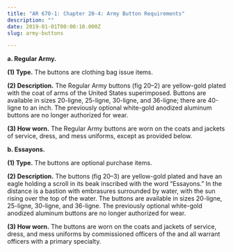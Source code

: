 ```yaml
---
title: "AR 670-1: Chapter 20-4: Army Button Requirements"
description: ""
date: 2019-01-01T00:00:10.000Z
slug: army-buttons

---
```


<strong>a. Regular Army.</strong>

<strong>(1) Type.</strong> The buttons are clothing bag issue items.

<strong>(2) Description.</strong> The Regular Army buttons (fig 20–2) are yellow-gold plated with the coat of arms of the United States superimposed. Buttons are available in sizes 20-ligne, 25-ligne, 30-ligne, and 36-ligne; there are 40-ligne to an inch. The previously optional white-gold anodized aluminum buttons are no longer authorized for wear.

<strong>(3) How worn.</strong> The Regular Army buttons are worn on the coats and jackets of service, dress, and mess uniforms, except as provided below.

<strong>b. Essayons.</strong>

<strong>(1) Type.</strong> The buttons are optional purchase items.

<strong>(2) Description.</strong> The buttons (fig 20–3) are yellow-gold plated and have an eagle holding a scroll in its beak inscribed with the word “Essayons.” In the distance is a bastion with embrasures surrounded by water, with the sun rising over the top of the water. The buttons are available in sizes 20-ligne, 25-ligne, 30-ligne, and 36-ligne. The previously optional white-gold anodized aluminum buttons are no longer authorized for wear.

<strong>(3) How worn.</strong> The buttons are worn on the coats and jackets of service, dress, and mess uniforms by commissioned officers of the and all warrant officers with a primary specialty.
